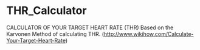 THR_Calculator
==============

CALCULATOR OF YOUR TARGET HEART RATE (THR) 
Based on the Karvonen Method of calculating THR.
(http://www.wikihow.com/Calculate-Your-Target-Heart-Rate)